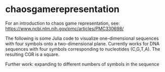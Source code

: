 # chaosgamerepresentation
For an introduction to chaos game representation, see: https://www.ncbi.nlm.nih.gov/pmc/articles/PMC330698/

The following is some Julia code to visualize one-dimensional sequences with four symbols onto a two-dimensional plane.
Currently works for DNA sequences with four symbols corresponding to nucleotides (C,G,T,A).
The resulting CGR is a square.

Further work: expanding to different numbers of symbols in the sequence

